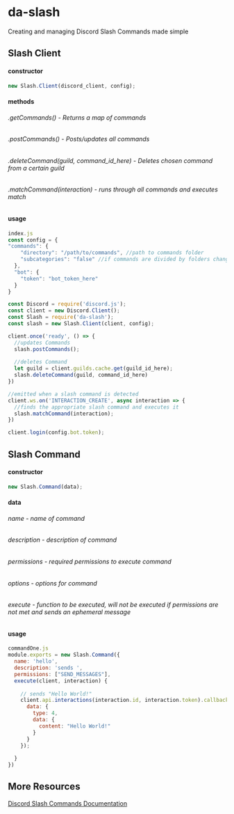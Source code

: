 # da-slash
Creating and managing Discord Slash Commands made simple

## Slash Client
#### constructor 
```javascript
new Slash.Client(discord_client, config);
```
#### methods
###### .getCommands() - Returns a map of commands
###### .postCommands() - Posts/updates all commands
###### .deleteCommand(guild, command_id_here) - Deletes chosen command from a certain guild
###### .matchCommand(interaction) - runs through all commands and executes match
#### usage
```javascript
index.js
const config = {
"commands": {
    "directory": "/path/to/commands", //path to commands folder
    "subcategories": "false" //if commands are divided by folders change to "true"
  },
  "bot": {
    "token": "bot_token_here"
  }    
}

const Discord = require('discord.js');
const client = new Discord.Client();
const Slash = require('da-slash');
const slash = new Slash.Client(client, config);

client.once('ready', () => {
  //updates Commands
  slash.postCommands();
  
  //deletes Command
  let guild = client.guilds.cache.get(guild_id_here);
  slash.deleteCommand(guild, command_id_here)
})

//emitted when a slash command is detected
client.ws.on('INTERACTION_CREATE', async interaction => {
  //finds the appropriate slash command and executes it
  slash.matchCommand(interaction); 
})

client.login(config.bot.token);
```


## Slash Command
#### constructor 
```javascript
new Slash.Command(data);
```
#### data
###### name - name of command
###### description - description of command
###### permissions - required permissions to execute command
###### options - options for command
###### execute - function to be executed, will not be executed if permissions are not met and sends an ephemeral message
#### usage
```javascript
commandOne.js
module.exports = new Slash.Command({
  name: 'hello',
  description: 'sends ',
  permissions: ["SEND_MESSAGES"],
  execute(client, interaction) {
  
    // sends "Hello World!"
    client.api.interactions(interaction.id, interaction.token).callback.post({
      data: {
        type: 4,
        data: {
          content: "Hello World!"
        }
      }
    });
    
  }
})
```


## More Resources
[Discord Slash Commands Documentation](https://discord.com/developers/docs/interactions/slash-commands)